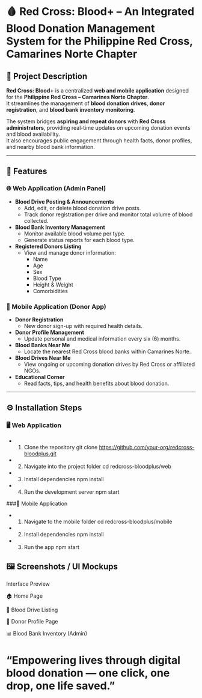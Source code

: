# 🩸 Red Cross: Blood+ – An Integrated Blood Donation Management System for the Philippine Red Cross, Camarines Norte Chapter

## 📖 Project Description
**Red Cross: Blood+** is a centralized **web and mobile application** designed for the **Philippine Red Cross – Camarines Norte Chapter**.  
It streamlines the management of **blood donation drives**, **donor registration**, and **blood bank inventory monitoring**.  

The system bridges **aspiring and repeat donors** with **Red Cross administrators**, providing real-time updates on upcoming donation events and blood availability.  
It also encourages public engagement through health facts, donor profiles, and nearby blood bank information.

---

## 🚀 Features

### 🌐 Web Application (Admin Panel)
- **Blood Drive Posting & Announcements**
  - Add, edit, or delete blood donation drive posts.
  - Track donor registration per drive and monitor total volume of blood collected.
- **Blood Bank Inventory Management**
  - Monitor available blood volume per type.
  - Generate status reports for each blood type.
- **Registered Donors Listing**
  - View and manage donor information:
    - Name  
    - Age  
    - Sex  
    - Blood Type  
    - Height & Weight  
    - Comorbidities

### 📱 Mobile Application (Donor App)
- **Donor Registration**
  - New donor sign-up with required health details.
- **Donor Profile Management**
  - Update personal and medical information every six (6) months.
- **Blood Banks Near Me**
  - Locate the nearest Red Cross blood banks within Camarines Norte.
- **Blood Drives Near Me**
  - View ongoing or upcoming donation drives by Red Cross or affiliated NGOs.
- **Educational Corner**
  - Read facts, tips, and health benefits about blood donation.

---

## ⚙️ Installation Steps

### 🖥️ Web Application

- 1. Clone the repository
git clone https://github.com/your-org/redcross-bloodplus.git

- 2. Navigate into the project folder
cd redcross-bloodplus/web

- 3. Install dependencies
npm install

- 4. Run the development server
npm start

###📱 Mobile Application

- 1. Navigate to the mobile folder
cd redcross-bloodplus/mobile

- 2. Install dependencies
npm install

- 3. Run the app
npm start

## 🖼️ Screenshots / UI Mockups

Interface	Preview

🏠 Home Page	

📅 Blood Drive Listing	

💉 Donor Profile Page	

📊 Blood Bank Inventory (Admin)

# “Empowering lives through digital blood donation — one click, one drop, one life saved.”
